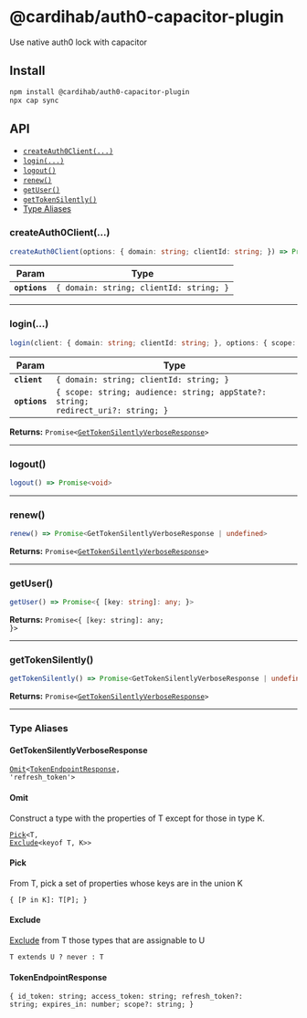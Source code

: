 # @cardihab/auth0-capacitor-plugin

Use native auth0 lock with capacitor

## Install

```bash
npm install @cardihab/auth0-capacitor-plugin
npx cap sync
```

## API

<docgen-index>

* [`createAuth0Client(...)`](#createauth0client)
* [`login(...)`](#login)
* [`logout()`](#logout)
* [`renew()`](#renew)
* [`getUser()`](#getuser)
* [`getTokenSilently()`](#gettokensilently)
* [Type Aliases](#type-aliases)

</docgen-index>

<docgen-api>
<!--Update the source file JSDoc comments and rerun docgen to update the docs below-->

### createAuth0Client(...)

```typescript
createAuth0Client(options: { domain: string; clientId: string; }) => Promise<void>
```

| Param         | Type                                               |
| ------------- | -------------------------------------------------- |
| **`options`** | <code>{ domain: string; clientId: string; }</code> |

--------------------


### login(...)

```typescript
login(client: { domain: string; clientId: string; }, options: { scope: string; audience: string; appState?: string; redirect_uri?: string; }) => Promise<GetTokenSilentlyVerboseResponse>
```

| Param         | Type                                                                                        |
| ------------- | ------------------------------------------------------------------------------------------- |
| **`client`**  | <code>{ domain: string; clientId: string; }</code>                                          |
| **`options`** | <code>{ scope: string; audience: string; appState?: string; redirect_uri?: string; }</code> |

**Returns:** <code>Promise&lt;<a href="#gettokensilentlyverboseresponse">GetTokenSilentlyVerboseResponse</a>&gt;</code>

--------------------


### logout()

```typescript
logout() => Promise<void>
```

--------------------


### renew()

```typescript
renew() => Promise<GetTokenSilentlyVerboseResponse | undefined>
```

**Returns:** <code>Promise&lt;<a href="#gettokensilentlyverboseresponse">GetTokenSilentlyVerboseResponse</a>&gt;</code>

--------------------


### getUser()

```typescript
getUser() => Promise<{ [key: string]: any; }>
```

**Returns:** <code>Promise&lt;{ [key: string]: any; }&gt;</code>

--------------------


### getTokenSilently()

```typescript
getTokenSilently() => Promise<GetTokenSilentlyVerboseResponse | undefined>
```

**Returns:** <code>Promise&lt;<a href="#gettokensilentlyverboseresponse">GetTokenSilentlyVerboseResponse</a>&gt;</code>

--------------------


### Type Aliases


#### GetTokenSilentlyVerboseResponse

<code><a href="#omit">Omit</a>&lt;<a href="#tokenendpointresponse">TokenEndpointResponse</a>, 'refresh_token'&gt;</code>


#### Omit

Construct a type with the properties of T except for those in type K.

<code><a href="#pick">Pick</a>&lt;T, <a href="#exclude">Exclude</a>&lt;keyof T, K&gt;&gt;</code>


#### Pick

From T, pick a set of properties whose keys are in the union K

<code>{
 [P in K]: T[P];
 }</code>


#### Exclude

<a href="#exclude">Exclude</a> from T those types that are assignable to U

<code>T extends U ? never : T</code>


#### TokenEndpointResponse

<code>{
 id_token: string;
 access_token: string;
 refresh_token?: string;
 expires_in: number;
 scope?: string;
 }</code>

</docgen-api>
